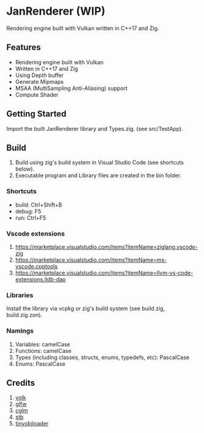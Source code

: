 # **JanRenderer (WIP)**

Rendering engine built with Vulkan written in C++17 and Zig.

## Features

- Rendering engine built with Vulkan
- Written in C++17 and Zig
- Using Depth buffer
- Generate Mipmaps
- MSAA (MultiSampling Anti-Aliasing) support
- Compute Shader

## **Getting Started**

Import the built JanRenderer library and Types.zig. (see src/TestApp).

## **Build**

1. Build using zig's build system in Visual Studio Code (see shortcuts below).
2. Executable program and Library files are created in the bin folder.

### Shortcuts

- build: Ctrl+Shift+B
- debug: F5
- run: Ctrl+F5

### Vscode extensions

1. <https://marketplace.visualstudio.com/items?itemName=ziglang.vscode-zig>
2. <https://marketplace.visualstudio.com/items?itemName=ms-vscode.cpptools>
3. <https://marketplace.visualstudio.com/items?itemName=llvm-vs-code-extensions.lldb-dap>

### Libraries

Install the library via vcpkg or zig's build system (see build.zig, build.zig.zon).

### Namings

1. Variables: camelCase
2. Functions: camelCase
3. Types (including classes, structs, enums, typedefs, etc): PascalCase
4. Enums: PascalCase

## **Credits**

1. [volk](https://github.com/zeux/volk)
2. [glfw](https://github.com/glfw/glfw)
3. [cglm](https://github.com/recp/cglm)
4. [stb](https://github.com/nothings/stb)
5. [tinyobjloader](https://github.com/tinyobjloader/tinyobjloader)
